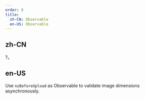 ```yaml
---
order: 8
title:
  zh-CN: Observable
  en-US: Observable
---
```


## zh-CN

?。

## en-US

Use `nzBeforeUpload` as Observable to validate image dimensions asynchronously.
